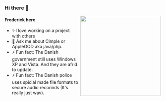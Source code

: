 ### Hi there 👋

<img align="right" src="https://tacaly.com/wp-content/uploads/2020/05/tacaly_new_logo-300x300.png" width="260">

#### Frederick here

- ✨I love working on a project with others 
- 💬 Ask me about Cimple or AppleGOD aka java/php.
- ⚡ Fun fact: The Danish government still uses Windows XP and Vista. And they are afrid to update.
- ⚡ Fun fact: The Danish police uses spicial made file formats to secure audio recorinds (It's really just wav).
